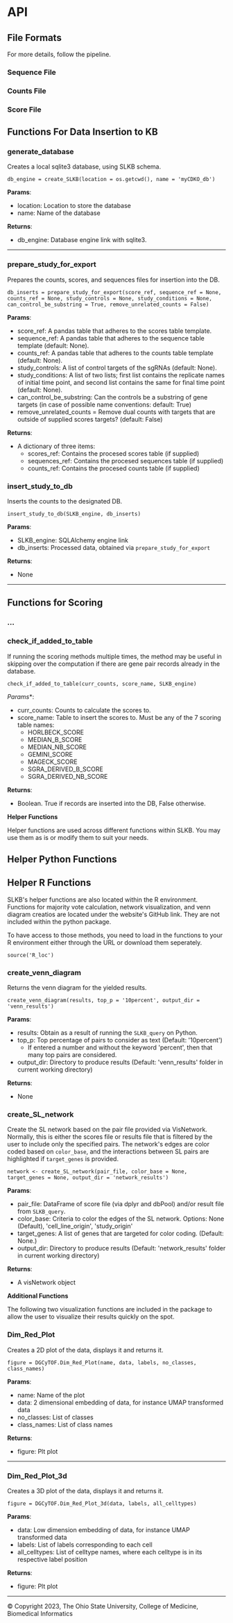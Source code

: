 # API

## File Formats

For more details, follow the pipeline.

### Sequence File

### Counts File

### Score File

## Functions For Data Insertion to KB

### generate_database

Creates a local sqlite3 database, using SLKB schema.

```
db_engine = create_SLKB(location = os.getcwd(), name = 'myCDKO_db')
```

**Params**:

* location: Location to store the database
* name: Name of the database

**Returns**:

* db_engine: Database engine link with sqlite3.

<hr>

### prepare_study_for_export

Prepares the counts, scores, and sequences files for insertion into the DB.

```
db_inserts = prepare_study_for_export(score_ref, sequence_ref = None, counts_ref = None, study_controls = None, study_conditions = None, can_control_be_substring = True, remove_unrelated_counts = False)
```

**Params**:

* score_ref: A pandas table that adheres to the scores table template. 
* sequence_ref: A pandas table that adheres to the sequence table template (default: None). 
* counts_ref: A pandas table that adheres to the counts table template (default: None). 
* study_controls: A list of control targets of the sgRNAs (default: None).
* study_conditions: A list of two lists; first list contains the replicate names of initial time point, and second list contains the same for final time point (default: None).
* can_control_be_substring: Can the controls be a substring of gene targets (in case of possible name conventions: default: True)
* remove_unrelated_counts = Remove dual counts with targets that are outside of supplied scores targets? (default: False)

**Returns**:

* A dictionary of three items:
    * scores_ref: Contains the procesed scores table (if supplied)
    * sequences_ref: Contains the procesed sequences table (if supplied)
    * counts_ref: Contains the procesed counts table (if supplied)

### insert_study_to_db

Inserts the counts to the designated DB.

```
insert_study_to_db(SLKB_engine, db_inserts)
```

**Params**:

* SLKB_engine: SQLAlchemy engine link
* db_inserts: Processed data, obtained via ```prepare_study_for_export```

**Returns**:

* None

<hr>

## Functions for Scoring

### ...

### check_if_added_to_table

If running the scoring methods multiple times, the method may be useful in skipping over the computation if there are gene pair records already in the database.

```
check_if_added_to_table(curr_counts, score_name, SLKB_engine)
```

*Params**:

* curr_counts: Counts to calculate the scores to.
* score_name: Table to insert the scores to. Must be any of the 7 scoring table names:
    * HORLBECK_SCORE
    * MEDIAN_B_SCORE
    * MEDIAN_NB_SCORE
    * GEMINI_SCORE
    * MAGECK_SCORE
    * SGRA_DERIVED_B_SCORE
    * SGRA_DERIVED_NB_SCORE

**Returns**:

* Boolean. True if records are inserted into the DB, False otherwise.

**Helper Functions**

Helper functions are used across different functions within SLKB. You may use them as is or modify them to suit your needs.

## Helper Python Functions

###

## Helper R Functions

SLKB's helper functions are also located within the R environment. Functions for majority vote calculation, network visualization, and venn diagram creatios are located under the website's GitHub link. They are not included within the python package. 

To have access to those methods, you need to load in the functions to your R environment either through the URL or download them seperately.

```
source('R_loc')
```

### create_venn_diagram

Returns the venn diagram for the yielded results.

```
create_venn_diagram(results, top_p = '10percent', output_dir = 'venn_results')
```

**Params**:

* results: Obtain as a result of running the ```SLKB_query``` on Python.
* top_p: Top percentage of pairs to consider as text (Default: '10percent')
    * If entered a number and without the keyword 'percent', then that many top pairs are considered.
* output_dir: Directory to produce results (Default: 'venn_results' folder in current working directory)

**Returns**:

* None

### create_SL_network

Create the SL network based on the pair file provided via VisNetwork. Normally, this is either the scores file or results file that is filtered by the user to include only the specified pairs. The network's edges are color coded based on ```color_base```, and the interactions between SL pairs are highlighted if ```target_genes``` is provided.

```
network <- create_SL_network(pair_file, color_base = None, target_genes = None, output_dir = 'network_results')
```

**Params**:

* pair_file: DataFrame of score file (via dplyr and dbPool) and/or result file from ```SLKB_query```.
* color_base: Criteria to color the edges of the SL network. Options: None (Default), 'cell_line_origin', 'study_origin'
* target_genes: A list of genes that are targeted for color coding. (Default: None.)
* output_dir: Directory to produce results (Default: 'network_results' folder in current working directory)

**Returns**:

* A visNetwork object


**Additional Functions**

The following two visualization functions are included in the package to allow the user to visualize their results quickly on the spot.

### Dim_Red_Plot

Creates a 2D plot of the data, displays it and returns it.

```
figure = DGCyTOF.Dim_Red_Plot(name, data, labels, no_classes, class_names)
```

**Params**:

* name: Name of the plot 
* data: 2 dimensional embedding of data, for instance UMAP transformed data
* no_classes: List of classes
* class_names: List of class names

**Returns**:

* figure: Plt plot

<hr>

### Dim_Red_Plot_3d

Creates a 3D plot of the data, displays it and returns it.

```
figure = DGCyTOF.Dim_Red_Plot_3d(data, labels, all_celltypes)
```

**Params**:

* data: Low dimension embedding of data, for instance UMAP transformed data
* labels: List of labels corresponding to each cell
* all_celltypes: List of celltype names, where each celltype is in its respective label position

**Returns**:

* figure: Plt plot

<hr>

© Copyright 2023, The Ohio State University, College of Medicine, Biomedical Informatics